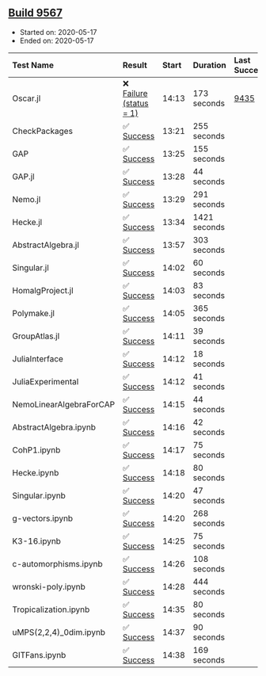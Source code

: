 ## [Build 9567](https://oscarci.mathematik.uni-kl.de/job/oscar/9567/)

* Started on: 2020-05-17
* Ended on: 2020-05-17

| Test Name    | Result | Start | Duration | Last Success | First Failure |
|:-------------|:-------|:------|:---------|:-------------|:--------------|
| Oscar.jl | ❌ [Failure (status = 1)](https://oscarci.mathematik.uni-kl.de/job/oscar/9567/artifact/logs/build-9567/Oscar.jl.log) | 14:13 | 173 seconds | [9435](https://oscarci.mathematik.uni-kl.de/job/oscar/9435/) | [9436](https://oscarci.mathematik.uni-kl.de/job/oscar/9436/) |
| CheckPackages | ✅ [Success](https://oscarci.mathematik.uni-kl.de/job/oscar/9567/artifact/logs/build-9567/CheckPackages.log) | 13:21 | 255 seconds |  |  |
| GAP | ✅ [Success](https://oscarci.mathematik.uni-kl.de/job/oscar/9567/artifact/logs/build-9567/GAP.log) | 13:25 | 155 seconds |  |  |
| GAP.jl | ✅ [Success](https://oscarci.mathematik.uni-kl.de/job/oscar/9567/artifact/logs/build-9567/GAP.jl.log) | 13:28 | 44 seconds |  |  |
| Nemo.jl | ✅ [Success](https://oscarci.mathematik.uni-kl.de/job/oscar/9567/artifact/logs/build-9567/Nemo.jl.log) | 13:29 | 291 seconds |  |  |
| Hecke.jl | ✅ [Success](https://oscarci.mathematik.uni-kl.de/job/oscar/9567/artifact/logs/build-9567/Hecke.jl.log) | 13:34 | 1421 seconds |  |  |
| AbstractAlgebra.jl | ✅ [Success](https://oscarci.mathematik.uni-kl.de/job/oscar/9567/artifact/logs/build-9567/AbstractAlgebra.jl.log) | 13:57 | 303 seconds |  |  |
| Singular.jl | ✅ [Success](https://oscarci.mathematik.uni-kl.de/job/oscar/9567/artifact/logs/build-9567/Singular.jl.log) | 14:02 | 60 seconds |  |  |
| HomalgProject.jl | ✅ [Success](https://oscarci.mathematik.uni-kl.de/job/oscar/9567/artifact/logs/build-9567/HomalgProject.jl.log) | 14:03 | 83 seconds |  |  |
| Polymake.jl | ✅ [Success](https://oscarci.mathematik.uni-kl.de/job/oscar/9567/artifact/logs/build-9567/Polymake.jl.log) | 14:05 | 365 seconds |  |  |
| GroupAtlas.jl | ✅ [Success](https://oscarci.mathematik.uni-kl.de/job/oscar/9567/artifact/logs/build-9567/GroupAtlas.jl.log) | 14:11 | 39 seconds |  |  |
| JuliaInterface | ✅ [Success](https://oscarci.mathematik.uni-kl.de/job/oscar/9567/artifact/logs/build-9567/JuliaInterface.log) | 14:12 | 18 seconds |  |  |
| JuliaExperimental | ✅ [Success](https://oscarci.mathematik.uni-kl.de/job/oscar/9567/artifact/logs/build-9567/JuliaExperimental.log) | 14:12 | 41 seconds |  |  |
| NemoLinearAlgebraForCAP | ✅ [Success](https://oscarci.mathematik.uni-kl.de/job/oscar/9567/artifact/logs/build-9567/NemoLinearAlgebraForCAP.log) | 14:15 | 44 seconds |  |  |
| AbstractAlgebra.ipynb | ✅ [Success](https://oscarci.mathematik.uni-kl.de/job/oscar/9567/artifact/logs/build-9567/AbstractAlgebra.ipynb.log) | 14:16 | 42 seconds |  |  |
| CohP1.ipynb | ✅ [Success](https://oscarci.mathematik.uni-kl.de/job/oscar/9567/artifact/logs/build-9567/CohP1.ipynb.log) | 14:17 | 75 seconds |  |  |
| Hecke.ipynb | ✅ [Success](https://oscarci.mathematik.uni-kl.de/job/oscar/9567/artifact/logs/build-9567/Hecke.ipynb.log) | 14:18 | 80 seconds |  |  |
| Singular.ipynb | ✅ [Success](https://oscarci.mathematik.uni-kl.de/job/oscar/9567/artifact/logs/build-9567/Singular.ipynb.log) | 14:20 | 47 seconds |  |  |
| g-vectors.ipynb | ✅ [Success](https://oscarci.mathematik.uni-kl.de/job/oscar/9567/artifact/logs/build-9567/g-vectors.ipynb.log) | 14:20 | 268 seconds |  |  |
| K3-16.ipynb | ✅ [Success](https://oscarci.mathematik.uni-kl.de/job/oscar/9567/artifact/logs/build-9567/K3-16.ipynb.log) | 14:25 | 75 seconds |  |  |
| c-automorphisms.ipynb | ✅ [Success](https://oscarci.mathematik.uni-kl.de/job/oscar/9567/artifact/logs/build-9567/c-automorphisms.ipynb.log) | 14:26 | 108 seconds |  |  |
| wronski-poly.ipynb | ✅ [Success](https://oscarci.mathematik.uni-kl.de/job/oscar/9567/artifact/logs/build-9567/wronski-poly.ipynb.log) | 14:28 | 444 seconds |  |  |
| Tropicalization.ipynb | ✅ [Success](https://oscarci.mathematik.uni-kl.de/job/oscar/9567/artifact/logs/build-9567/Tropicalization.ipynb.log) | 14:35 | 80 seconds |  |  |
| uMPS(2,2,4)_0dim.ipynb | ✅ [Success](https://oscarci.mathematik.uni-kl.de/job/oscar/9567/artifact/logs/build-9567/uMPS-2-2-4-_0dim.ipynb.log) | 14:37 | 90 seconds |  |  |
| GITFans.ipynb | ✅ [Success](https://oscarci.mathematik.uni-kl.de/job/oscar/9567/artifact/logs/build-9567/GITFans.ipynb.log) | 14:38 | 169 seconds |  |  |
